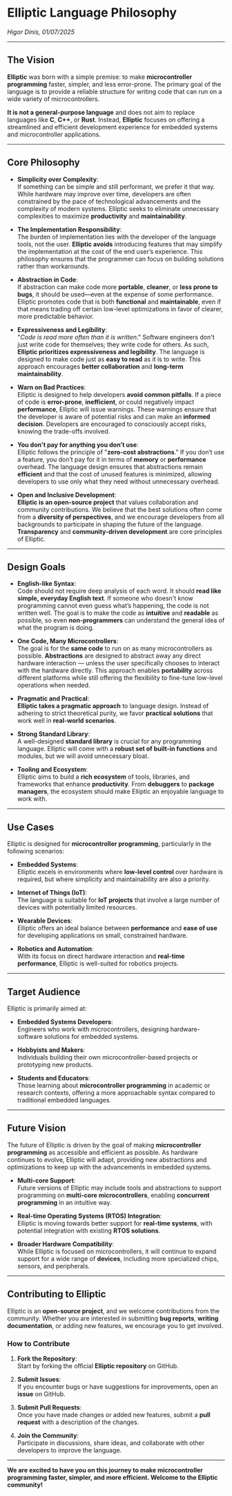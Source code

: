 # Elliptic Language Philosophy

*Higor Dinis, 01/07/2025*

---

## **The Vision**

**Elliptic** was born with a simple premise: to make **microcontroller programming** faster, simpler, and less error-prone. The primary goal of the language is to provide a reliable structure for writing code that can run on a wide variety of microcontrollers.

**It is not a general-purpose language** and does not aim to replace languages like **C**, **C++**, or **Rust**. Instead, **Elliptic** focuses on offering a streamlined and efficient development experience for embedded systems and microcontroller applications.

---

## **Core Philosophy**

- **Simplicity over Complexity**:  
  If something can be simple and still performant, we prefer it that way. While hardware may improve over time, developers are often constrained by the pace of technological advancements and the complexity of modern systems. Elliptic seeks to eliminate unnecessary complexities to maximize **productivity** and **maintainability**.

- **The Implementation Responsibility**:  
  The burden of implementation lies with the developer of the language tools, not the user. **Elliptic avoids** introducing features that may simplify the implementation at the cost of the end user’s experience. This philosophy ensures that the programmer can focus on building solutions rather than workarounds.

- **Abstraction in Code**:  
  If abstraction can make code more **portable**, **cleaner**, or **less prone to bugs**, it should be used—even at the expense of some performance. Elliptic promotes code that is both **functional** and **maintainable**, even if that means trading off certain low-level optimizations in favor of clearer, more predictable behavior.

- **Expressiveness and Legibility**:  
  "*Code is read more often than it is written*." Software engineers don't just write code for themselves; they write code for others. As such, **Elliptic prioritizes expressiveness and legibility**. The language is designed to make code just as **easy to read** as it is to write. This approach encourages **better collaboration** and **long-term maintainability**.

- **Warn on Bad Practices**:  
  Elliptic is designed to help developers **avoid common pitfalls**. If a piece of code is **error-prone**, **inefficient**, or could negatively impact **performance**, Elliptic will issue warnings. These warnings ensure that the developer is aware of potential risks and can make an **informed decision**. Developers are encouraged to consciously accept risks, knowing the trade-offs involved.

- **You don't pay for anything you don't use**:  
  Elliptic follows the principle of "**zero-cost abstractions**." If you don’t use a feature, you don’t pay for it in terms of **memory** or **performance** overhead. The language design ensures that abstractions remain **efficient** and that the cost of unused features is minimized, allowing developers to use only what they need without unnecessary overhead.

- **Open and Inclusive Development**:  
  **Elliptic is an open-source project** that values collaboration and community contributions. We believe that the best solutions often come from a **diversity of perspectives**, and we encourage developers from all backgrounds to participate in shaping the future of the language. **Transparency** and **community-driven development** are core principles of Elliptic.

---

## **Design Goals**

- **English-like Syntax**:  
  Code should not require deep analysis of each word. It should **read like simple, everyday English text**. If someone who doesn't know programming cannot even guess what’s happening, the code is not written well. The goal is to make the code as **intuitive** and **readable** as possible, so even **non-programmers** can understand the general idea of what the program is doing.

- **One Code, Many Microcontrollers**:  
  The goal is for the **same code** to run on as many microcontrollers as possible. **Abstractions** are designed to abstract away any direct hardware interaction — unless the user specifically chooses to interact with the hardware directly. This approach enables **portability** across different platforms while still offering the flexibility to fine-tune low-level operations when needed.

- **Pragmatic and Practical**:  
  **Elliptic takes a pragmatic approach** to language design. Instead of adhering to strict theoretical purity, we favor **practical solutions** that work well in **real-world scenarios**.

- **Strong Standard Library**:  
  A well-designed **standard library** is crucial for any programming language. Elliptic will come with a **robust set of built-in functions** and modules, but we will avoid unnecessary bloat.

- **Tooling and Ecosystem**:  
  Elliptic aims to build a **rich ecosystem** of tools, libraries, and frameworks that enhance **productivity**. From **debuggers** to **package managers**, the ecosystem should make Elliptic an enjoyable language to work with.

---

## **Use Cases**

Elliptic is designed for **microcontroller programming**, particularly in the following scenarios:

- **Embedded Systems**:  
  Elliptic excels in environments where **low-level control** over hardware is required, but where simplicity and maintainability are also a priority.
  
- **Internet of Things (IoT)**:  
  The language is suitable for **IoT projects** that involve a large number of devices with potentially limited resources.

- **Wearable Devices**:  
  Elliptic offers an ideal balance between **performance** and **ease of use** for developing applications on small, constrained hardware.

- **Robotics and Automation**:  
  With its focus on direct hardware interaction and **real-time performance**, Elliptic is well-suited for robotics projects.

---

## **Target Audience**

Elliptic is primarily aimed at:

- **Embedded Systems Developers**:  
  Engineers who work with microcontrollers, designing hardware-software solutions for embedded systems.

- **Hobbyists and Makers**:  
  Individuals building their own microcontroller-based projects or prototyping new products.

- **Students and Educators**:  
  Those learning about **microcontroller programming** in academic or research contexts, offering a more approachable syntax compared to traditional embedded languages.

---

## **Future Vision**

The future of Elliptic is driven by the goal of making **microcontroller programming** as accessible and efficient as possible. As hardware continues to evolve, Elliptic will adapt, providing new abstractions and optimizations to keep up with the advancements in embedded systems.

- **Multi-core Support**:  
  Future versions of Elliptic may include tools and abstractions to support programming on **multi-core microcontrollers**, enabling **concurrent programming** in an intuitive way.

- **Real-time Operating Systems (RTOS) Integration**:  
  Elliptic is moving towards better support for **real-time systems**, with potential integration with existing **RTOS solutions**.

- **Broader Hardware Compatibility**:  
  While Elliptic is focused on microcontrollers, it will continue to expand support for a wide range of **devices**, including more specialized chips, sensors, and peripherals.

---

## **Contributing to Elliptic**

Elliptic is an **open-source project**, and we welcome contributions from the community. Whether you are interested in submitting **bug reports**, **writing documentation**, or adding new features, we encourage you to get involved.

### **How to Contribute**

1. **Fork the Repository**:  
   Start by forking the official **Elliptic repository** on GitHub.
   
2. **Submit Issues**:  
   If you encounter bugs or have suggestions for improvements, open an **issue** on GitHub.
   
3. **Submit Pull Requests**:  
   Once you have made changes or added new features, submit a **pull request** with a description of the changes.

4. **Join the Community**:  
   Participate in discussions, share ideas, and collaborate with other developers to improve the language.

---

**We are excited to have you on this journey to make microcontroller programming faster, simpler, and more efficient. Welcome to the Elliptic community!**
